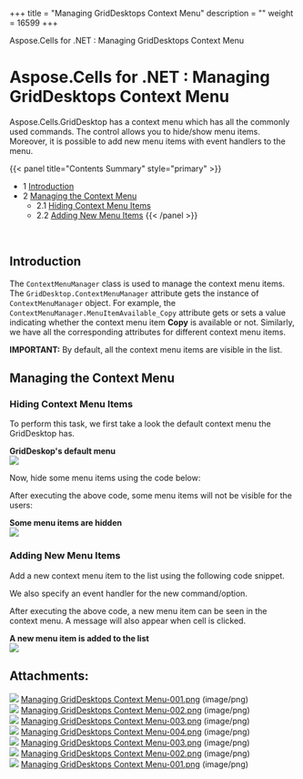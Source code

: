 +++
title = "Managing GridDesktops Context Menu" 
description = "" 
weight = 16599 
+++

Aspose.Cells for .NET : Managing GridDesktops Context Menu  

# Aspose.Cells for .NET : Managing GridDesktops Context Menu


Aspose.Cells.GridDesktop has a context menu which has all the commonly used commands. The control allows you to hide/show menu items. Moreover, it is possible to add new menu items with event handlers to the menu.

{{< panel title="Contents Summary" style="primary" >}}
*   1 [Introduction](#ManagingGridDesktopsContextMenu-Introduction)
*   2 [Managing the Context Menu](#ManagingGridDesktopsContextMenu-ManagingtheContextMenu)
    *   2.1 [Hiding Context Menu Items](#ManagingGridDesktopsContextMenu-HidingContextMenuItems)
    *   2.2 [Adding New Menu Items](#ManagingGridDesktopsContextMenu-AddingNewMenuItems)
{{< /panel >}}
 

 

## Introduction

The `ContextMenuManager` class is used to manage the context menu items. The `GridDesktop.ContextMenuManager` attribute gets the instance of `ContextMenuManager` object. For example, the `ContextMenuManager.MenuItemAvailable_Copy` attribute gets or sets a value indicating whether the context menu item **Copy** is available or not. Similarly, we have all the corresponding attributes for different context menu items.

**IMPORTANT:** By default, all the context menu items are visible in the list.

## Managing the Context Menu

### Hiding Context Menu Items

To perform this task, we first take a look the default context menu the GridDesktop has.

**GridDeskop's default menu**  
![](https://docs2.aspose.com/cells/net/attachments/5017852/5113856.png)

Now, hide some menu items using the code below:

After executing the above code, some menu items will not be visible for the users:

**Some menu items are hidden**  
![](https://docs2.aspose.com/cells/net/attachments/5017852/5113857.png)

### Adding New Menu Items

Add a new context menu item to the list using the following code snippet.

  
We also specify an event handler for the new command/option.

After executing the above code, a new menu item can be seen in the context menu. A message will also appear when cell is clicked.

**A new menu item is added to the list**  
![](https://docs2.aspose.com/cells/net/attachments/5017852/5113858.png)

## Attachments:

![](https://docs2.aspose.com/cells/net/images/icons/bullet_blue.gif) [Managing GridDesktops Context Menu-001.png](https://docs2.aspose.com/cells/net/attachments/5017852/5115170.png) (image/png)  
![](https://docs2.aspose.com/cells/net/images/icons/bullet_blue.gif) [Managing GridDesktops Context Menu-002.png](https://docs2.aspose.com/cells/net/attachments/5017852/5115171.png) (image/png)  
![](https://docs2.aspose.com/cells/net/images/icons/bullet_blue.gif) [Managing GridDesktops Context Menu-003.png](https://docs2.aspose.com/cells/net/attachments/5017852/5115172.png) (image/png)  
![](https://docs2.aspose.com/cells/net/images/icons/bullet_blue.gif) [Managing GridDesktops Context Menu-004.png](https://docs2.aspose.com/cells/net/attachments/5017852/5113859.png) (image/png)  
![](https://docs2.aspose.com/cells/net/images/icons/bullet_blue.gif) [Managing GridDesktops Context Menu-003.png](https://docs2.aspose.com/cells/net/attachments/5017852/5113858.png) (image/png)  
![](https://docs2.aspose.com/cells/net/images/icons/bullet_blue.gif) [Managing GridDesktops Context Menu-002.png](https://docs2.aspose.com/cells/net/attachments/5017852/5113857.png) (image/png)  
![](https://docs2.aspose.com/cells/net/images/icons/bullet_blue.gif) [Managing GridDesktops Context Menu-001.png](https://docs2.aspose.com/cells/net/attachments/5017852/5113856.png) (image/png)  

